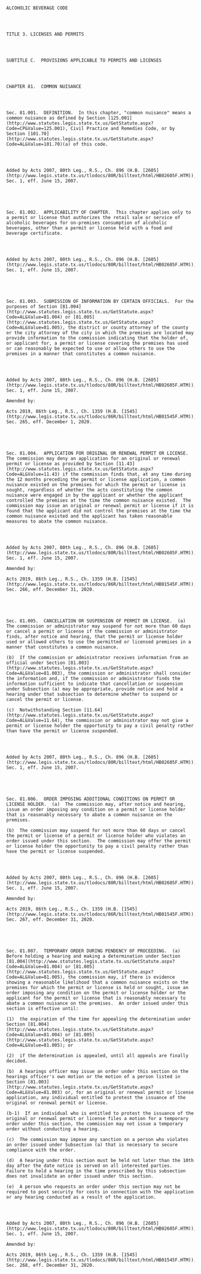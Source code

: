 ﻿
    
    
    	
    					
    
    
    ALCOHOLIC BEVERAGE CODE
    
      
    
    
    TITLE 3. LICENSES AND PERMITS
    
      
    
    
    SUBTITLE C.  PROVISIONS APPLICABLE TO PERMITS AND LICENSES
    
      
    
    
    CHAPTER 81.  COMMON NUISANCE
    
      
    
    
    Sec. 81.001.  DEFINITION.  In this chapter, "common nuisance" means a common nuisance as defined by Section [125.001](http://www.statutes.legis.state.tx.us/GetStatute.aspx?Code=CP&Value=125.001), Civil Practice and Remedies Code, or by Section [101.70](http://www.statutes.legis.state.tx.us/GetStatute.aspx?Code=AL&Value=101.70)(a) of this code.
    
    
    
    
    Added by Acts 2007, 80th Leg., R.S., Ch. 896 (H.B. [2605](http://www.legis.state.tx.us/tlodocs/80R/billtext/html/HB02605F.HTM)), Sec. 1, eff. June 15, 2007.
    
    
    
    
    
    Sec. 81.002.  APPLICABILITY OF CHAPTER.  This chapter applies only to a permit or license that authorizes the retail sale or service of alcoholic beverages for on-premises consumption of alcoholic beverages, other than a permit or license held with a food and beverage certificate.
    
    
    
    
    Added by Acts 2007, 80th Leg., R.S., Ch. 896 (H.B. [2605](http://www.legis.state.tx.us/tlodocs/80R/billtext/html/HB02605F.HTM)), Sec. 1, eff. June 15, 2007.
    
    
    
    
    
    Sec. 81.003.  SUBMISSION OF INFORMATION BY CERTAIN OFFICIALS.  For the purposes of Section [81.004](http://www.statutes.legis.state.tx.us/GetStatute.aspx?Code=AL&Value=81.004) or [81.005](http://www.statutes.legis.state.tx.us/GetStatute.aspx?Code=AL&Value=81.005), the district or county attorney of the county or the city attorney of the city in which the premises are located may provide information to the commission indicating that the holder of, or applicant for, a permit or license covering the premises has used or can reasonably be expected to use or allow others to use the premises in a manner that constitutes a common nuisance.
    
    
    
    
    Added by Acts 2007, 80th Leg., R.S., Ch. 896 (H.B. [2605](http://www.legis.state.tx.us/tlodocs/80R/billtext/html/HB02605F.HTM)), Sec. 1, eff. June 15, 2007.
    
    Amended by: 
    
    Acts 2019, 86th Leg., R.S., Ch. 1359 (H.B. [1545](http://www.legis.state.tx.us/tlodocs/86R/billtext/html/HB01545F.HTM)), Sec. 265, eff. December 1, 2020.
    
    
    
    
    
    Sec. 81.004.  APPLICATION FOR ORIGINAL OR RENEWAL PERMIT OR LICENSE.  The commission may deny an application for an original or renewal permit or license as provided by Section [11.43](http://www.statutes.legis.state.tx.us/GetStatute.aspx?Code=AL&Value=11.43) if the commission finds that, at any time during the 12 months preceding the permit or license application, a common nuisance existed on the premises for which the permit or license is sought, regardless of whether the acts constituting the common nuisance were engaged in by the applicant or whether the applicant controlled the premises at the time the common nuisance existed.  The commission may issue an original or renewal permit or license if it is found that the applicant did not control the premises at the time the common nuisance existed and the applicant has taken reasonable measures to abate the common nuisance.
    
    
    
    
    Added by Acts 2007, 80th Leg., R.S., Ch. 896 (H.B. [2605](http://www.legis.state.tx.us/tlodocs/80R/billtext/html/HB02605F.HTM)), Sec. 1, eff. June 15, 2007.
    
    Amended by: 
    
    Acts 2019, 86th Leg., R.S., Ch. 1359 (H.B. [1545](http://www.legis.state.tx.us/tlodocs/86R/billtext/html/HB01545F.HTM)), Sec. 266, eff. December 31, 2020.
    
    
    
    
    
    Sec. 81.005.  CANCELLATION OR SUSPENSION OF PERMIT OR LICENSE.  (a)  The commission or administrator may suspend for not more than 60 days or cancel a permit or license if the commission or administrator finds, after notice and hearing, that the permit or license holder used or allowed others to use the permitted or licensed premises in a manner that constitutes a common nuisance.
    
    (b)  If the commission or administrator receives information from an official under Section [81.003](http://www.statutes.legis.state.tx.us/GetStatute.aspx?Code=AL&Value=81.003), the commission or administrator shall consider the information and, if the commission or administrator finds the information sufficient to indicate that cancellation or suspension under Subsection (a) may be appropriate, provide notice and hold a hearing under that subsection to determine whether to suspend or cancel the permit or license.
    
    (c)  Notwithstanding Section [11.64](http://www.statutes.legis.state.tx.us/GetStatute.aspx?Code=AL&Value=11.64), the commission or administrator may not give a permit or license holder the opportunity to pay a civil penalty rather than have the permit or license suspended.
    
    
    
    
    Added by Acts 2007, 80th Leg., R.S., Ch. 896 (H.B. [2605](http://www.legis.state.tx.us/tlodocs/80R/billtext/html/HB02605F.HTM)), Sec. 1, eff. June 15, 2007.
    
    
    
    
    
    Sec. 81.006.  ORDER IMPOSING ADDITIONAL CONDITIONS ON PERMIT OR LICENSE HOLDER.  (a)  The commission may, after notice and hearing, issue an order imposing any condition on a permit or license holder that is reasonably necessary to abate a common nuisance on the premises.
    
    (b)  The commission may suspend for not more than 60 days or cancel the permit or license of a permit or license holder who violates an order issued under this section.  The commission may offer the permit or license holder the opportunity to pay a civil penalty rather than have the permit or license suspended.
    
    
    
    
    Added by Acts 2007, 80th Leg., R.S., Ch. 896 (H.B. [2605](http://www.legis.state.tx.us/tlodocs/80R/billtext/html/HB02605F.HTM)), Sec. 1, eff. June 15, 2007.
    
    Amended by: 
    
    Acts 2019, 86th Leg., R.S., Ch. 1359 (H.B. [1545](http://www.legis.state.tx.us/tlodocs/86R/billtext/html/HB01545F.HTM)), Sec. 267, eff. December 31, 2020.
    
    
    
    
    
    Sec. 81.007.  TEMPORARY ORDER DURING PENDENCY OF PROCEEDING.  (a)  Before holding a hearing and making a determination under Section [81.004](http://www.statutes.legis.state.tx.us/GetStatute.aspx?Code=AL&Value=81.004) or [81.005](http://www.statutes.legis.state.tx.us/GetStatute.aspx?Code=AL&Value=81.005), the commission may, if there is evidence showing a reasonable likelihood that a common nuisance exists on the premises for which the permit or license is held or sought, issue an order imposing any condition on the permit or license holder or the applicant for the permit or license that is reasonably necessary to abate a common nuisance on the premises.  An order issued under this section is effective until:
    
    (1)  the expiration of the time for appealing the determination under Section [81.004](http://www.statutes.legis.state.tx.us/GetStatute.aspx?Code=AL&Value=81.004) or [81.005](http://www.statutes.legis.state.tx.us/GetStatute.aspx?Code=AL&Value=81.005); or
    
    (2)  if the determination is appealed, until all appeals are finally decided.
    
    (b)  A hearings officer may issue an order under this section on the hearings officer's own motion or the motion of a person listed in Section [81.003](http://www.statutes.legis.state.tx.us/GetStatute.aspx?Code=AL&Value=81.003) or, for an original or renewal permit or license application, any individual entitled to protest the issuance of the original or renewal permit or license.
    
    (b-1)  If an individual who is entitled to protest the issuance of the original or renewal permit or license files a motion for a temporary order under this section, the commission may not issue a temporary order without conducting a hearing.
    
    (c)  The commission may impose any sanction on a person who violates an order issued under Subsection (a) that is necessary to secure compliance with the order.
    
    (d)  A hearing under this section must be held not later than the 10th day after the date notice is served on all interested parties.  Failure to hold a hearing in the time prescribed by this subsection does not invalidate an order issued under this section.
    
    (e)  A person who requests an order under this section may not be required to post security for costs in connection with the application or any hearing conducted as a result of the application.
    
    
    
    
    Added by Acts 2007, 80th Leg., R.S., Ch. 896 (H.B. [2605](http://www.legis.state.tx.us/tlodocs/80R/billtext/html/HB02605F.HTM)), Sec. 1, eff. June 15, 2007.
    
    Amended by: 
    
    Acts 2019, 86th Leg., R.S., Ch. 1359 (H.B. [1545](http://www.legis.state.tx.us/tlodocs/86R/billtext/html/HB01545F.HTM)), Sec. 268, eff. December 31, 2020.
    
    
    
    
    				
